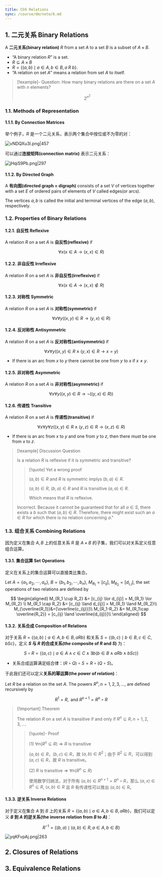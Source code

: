 ```yaml
---
title: Ch9 Relations
sync: /course/dm/note/6.md
---
```


## 1. 二元关系 Binary Relations

A **二元关系(binary relation)** $R$ from a set $A$ to a set $B$ is a subset of $A\times B$.

- “A binary relation $R$” is a set.
- $R\subseteq A\times B$
- $R=\{(a,b)\mid a\in A, b\in B, a\;R\;b\}$.
- “A relation on set $A$” means a relation from set $A$ to itself.

> [!example]- Question: How many binary relations are there on a set $A$ with $n$ elements?
>
> $$
> 2^{n^2}
> $$

### 1.1. Methods of Representation

#### 1.1.1. By Connection Matrices

举个例子，$R$ 是一个二元关系，表示两个集合中按位或不为零的对：

![vNDQXu3I.png|457](https://static.memset0.cn/img/v6/2024/04/23/vNDQXu3I.png)

可以通过**连接矩阵(connection matrix)** 表示二元关系：

![jHqiS9Pb.png|297](https://static.memset0.cn/img/v6/2024/04/23/jHqiS9Pb.png)

#### 1.1.2. By Directed Graph

A **有向图(directed graph = digraph)** consists of a set $V$ of vertices together with a set $E$ of ordered pairs of elements of $V$ called edges(or arcs).

The vertices $a,b$ is called the initial and terminal vertices of the edge $(a,b)$, respectively.

### 1.2. Properties of Binary Relations

#### 1.2.1. 自反性 Reflexive

A relation $R$ on a set $A$ is **自反性(reflexive)** if

$$
\forall x (x\in A\rightarrow (x,x)\in R)
$$

#### 1.2.2. 非自反性 Irreflexive

A relation $R$ on a set $A$ is **非自反性(irreflexive)** if

$$
\forall x (x\in A\rightarrow (x,x)\not\in R)
$$

#### 1.2.3. 对称性 Symmetric

A relation $R$ on a set $A$ is **对称性(symmetric)** if

$$
\forall x\forall y((x,y)\in R\rightarrow (y,x)\in R)
$$

#### 1.2.4. 反对称性 Antisymmetric

A relation $R$ on a set $A$ is **反对称性(antisymmetric)** if

$$
\forall x \forall y((x,y)\in R \land (y,x)\in R\rightarrow x=y)
$$

- If there is an arc from $x$ to $y$ there cannot be one from $y$ to $x$ if $x\neq y$.

#### 1.2.5. 非对称性 Asymmetric

A relation $R$ on a set $A$ is **非对称性(asymmetric)** if

$$
\forall x \forall y ((x,y) \in R \rightarrow \lnot ((y,x)\in R))
$$

#### 1.2.6. 传递性 Transitive

A relation $R$ on a set $A$ is **传递性(transitive)** if

$$
\forall x \forall y \forall z ((x,y)\in R \land (y,z)\in R \rightarrow (x,z)\in R)
$$

- If there is an arc from $x$ to $y$ and one from $y$ to $z$, then there must be one from $x$ to $z$.

> [!example] Discussion Question
>
> Is a relation $R$ is reflexive if it is symmetric and transitive?
>
> > [!quote] Yet a wrong proof
> >
> > $(a,b) \in R$ and $R$ is symmetric implys $(b,a) \in R$.
> >
> > $(a,b) \in R$, $(b,a)\in R$ and $R$ is transitive $(a,a) \in R$.
> >
> > Which means that $R$ is reflexive.
>
> Incorrect. Because it cannot be guaranteed that for all $a \in S$, there exists a $b$ such that $(a,b)\in R$. Therefore, there might exist such an $a\in R$ for which there is no relation concerning $a$."

### 1.3. 组合关系 Combining Relations

因为定义在集合 $A, B$ 上的任意关系 $R$ 是 $A\times B$ 的子集，我们可以对关系定义任意组合运算。

#### 1.3.1. 集合运算 Set Operations

定义在关系上的集合运算可以直接类比集合。

Let $A=\{a_1,a_2,\cdots,a_n\}$, $B=\{b_1,b_2,\cdots,b_n\}$, $M_{R_1} = [c_{ij}]$, $M_{R_2}=[d_{i,j}]$, the set operations of two relations are defined by

$$
\begin{aligned}
M_{R_1 \cup R_2} &= [c_{ij} \lor d_{ij}] = M_{R_1} \lor M_{R_2} \\
M_{R_1 \cap R_2} &= [c_{ij} \land d_{ij}] = M_{R_1} \land M_{R_2}\\
M_{\overline{R_1}}&=[\overline{c_{ij}}]\\
M_{R_1-R_2} &= M_{R_1\cap \overline{R_2}} = [c_{ij} \land \overline{d_{ij}}]\\
\end{aligned}
$$

#### 1.3.2. 关系合成 Composition of Relations

对于关系 $R=\{(a,b)\mid a\in A,b\in B,aRb\}$ 和关系 $S=\{(b,c)\mid b\in B, c\in C, bSc\}$，定义 **$S$ 与 $R$ 的合成关系(the composite of $R$ and $S$)** 为：

$$
S \circ R =\{(a,c)\mid a\in A \land c\in C \land \exists b(b\in B\land aRb \land bSc)\}
$$

- 关系合成运算满足结合律：$(R\circ Q)\circ S = R \circ (Q \circ S)$。

于此我们还可以定义**关系的幂运算(the power of relation)**：

Let $R$ be a relation on the set $A$. The powers $R^n,\,n=1,2,3,\ldots$, are defined recursively by

$$
R^1=R,\text{ and }R^{n+1}=R^n\circ R
$$

> [!important] Theorem
>
> The relation $R$ on a set $A$ is transitive if and only if $R^n \subseteq R,\, n=1,2,3,\ldots$.
>
> > [!quote]- Proof
> >
> > (1) $\forall n (R^n\subseteq R) \Rightarrow R \text{ is transitive}$
> >
> > $(a,b)\in R$，$(b,c)\in R$，故 $(a,b)\in R^2$；由于 $R^2\subseteq R$，可以得到 $(a,c)\in R$，故 $R\text{ is transitive}$。
> >
> > (2) $R\text{ is transitive} \Rightarrow \forall n (R^n \subseteq R)$
> >
> > 使用数学归纳法，对于所有 $(a,b)\in R^{n+1}=R^n\circ R$，那么 $(a,x)\in R^n\subseteq R,\ (x,b)\in R$ 且 $R$ 有传递性可以推出 $(a,b)\in R$。

#### 1.3.3. 逆关系 Inverse Relations

对于定义在集合 $A$ 到 $B$ 上的关系 $R=\{(a,b)\mid a\in A,b\in B,aRb\}$，我们可以定义 **$B$ 到 $A$ 的逆关系(the inverse relation from $B$ to $A$)**：

$$
R^{-1} = \{(b,a) \mid (a,b)\in R ,a\in A,b\in B\}
$$

![yqKFvpAj.png|263](https://static.memset0.cn/img/v6/2024/04/26/yqKFvpAj.png)

## 2. Closures of Relations

## 3. Equivalence Relations

